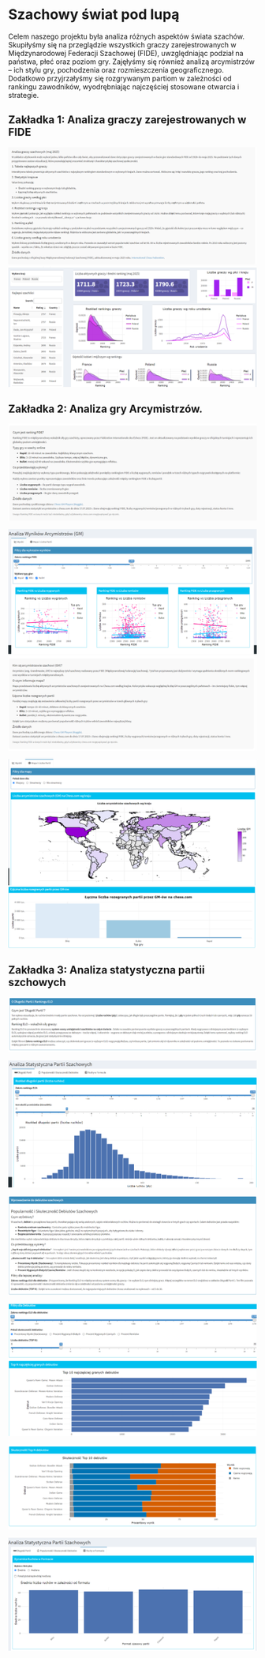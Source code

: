 # Szachowy świat pod lupą

Celem naszego projektu była analiza różnych aspektów świata szachów.
Skupiłyśmy się na przeglądzie wszystkich graczy zarejestrowanych w
Międzynarodowej Federacji Szachowej (FIDE), uwzględniając podział na
państwa, płeć oraz poziom gry. Zajęłyśmy się również analizą
arcymistrzów – ich stylu gry, pochodzenia oraz rozmieszczenia
geograficznego. Dodatkowo przyjrzałyśmy się rozgrywanym partiom w
zależności od rankingu zawodników, wyodrębniając najczęściej stosowane
otwarcia i strategie.

## Zakładka 1: Analiza graczy zarejestrowanych w FIDE

![](png/Zrzut%20ekranu%202025-06-11%20230841.png)
![](png/Zrzut%20ekranu%202025-06-11%20230810.png)

## Zakładka 2: Analiza gry Arcymistrzów.

![](png/Zrzut%20ekranu%202025-06-11%20230911.png)

![](png/Zrzut%20ekranu%202025-06-11%20230858.png)
![](png/Zrzut%20ekranu%202025-06-11%20231021.png)

![](png/Zrzut%20ekranu%202025-06-11%20230944.png)
![](png/Zrzut%20ekranu%202025-06-11%20231005.png)

## Zakładka 3: Analiza statystyczna partii szchowych

![](png/Zrzut%20ekranu%202025-06-11%20231052.png)

![](png/Zrzut%20ekranu%202025-06-11%20231041.png)

![](png/Zrzut%20ekranu%202025-06-11%20231105.png)

![](png/Zrzut%20ekranu%202025-06-11%20231127.png)

![](png/Zrzut%20ekranu%202025-06-11%20231138.png)

![](png/Zrzut%20ekranu%202025-06-11%20231153.png)
